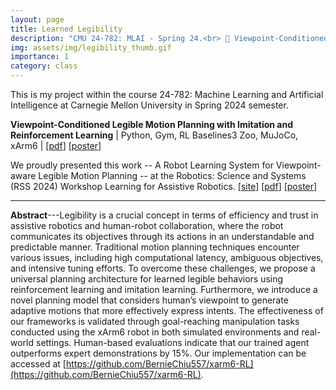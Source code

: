```yaml
---
layout: page
title: Learned Legibility
description: "CMU 24-782: MLAI - Spring 24.<br> 🦾 Viewpoint-Conditioned Legible Motion Planning with Imitation and Reinforcement Learning"
img: assets/img/legibility_thumb.gif
importance: 1
category: class
---
```

This is my project within the course 24-782: Machine Learning and Artificial Intelligence at Carnegie Mellon University in Spring 2024 semester.

**Viewpoint-Conditioned Legible Motion Planning with Imitation and Reinforcement Learning** \| Python, Gym, RL Baselines3 Zoo, MuJoCo, xArm6 \|
 [[pdf](/assets/pdf/Legibility_Report.pdf)] [[poster](/assets/pdf/Legibility_Poster.pdf)]

We proudly presented this work -- A Robot Learning System for Viewpoint-aware Legible Motion Planning --  at the Robotics: Science and Systems (RSS 2024) Workshop Learning for Assistive Robotics. [[site](https://sites.google.com/view/rss2024-assistive-robotics/home-page)] [[pdf](/assets/pdf/RSS24W-Legibility.pdf)] [[poster](/assets/pdf/RSS24W-Legibility-poster.pdf)]

---

**Abstract**---Legibility is a crucial concept in terms of efficiency and trust in assistive robotics and human-robot collaboration, where the robot communicates its objectives through its actions in an understandable and predictable manner. Traditional motion planning techniques encounter various issues, including high computational latency, ambiguous objectives, and intensive tuning efforts. To overcome these challenges, we propose a universal planning architecture for learned legible behaviors using reinforcement learning and imitation learning. Furthermore, we introduce a novel planning model that considers human’s viewpoint to generate adaptive motions that more effectively express intents. The effectiveness of our frameworks is validated through goal-reaching manipulation tasks conducted using the xArm6 robot in both simulated environments and real-world settings. Human-based evaluations indicate that our trained agent outperforms expert demonstrations by 15%. Our implementation
can be accessed at [https://github.com/BernieChiu557/xarm6-RL](https://github.com/BernieChiu557/xarm6-RL).